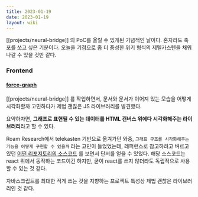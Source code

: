 ```yaml
---
title: 2023-01-19
date: 2023-01-19
layout: wiki
---
```


[[projects/neural-bridge]] 의 PoC를 올릴 수 있게된 기념적인 날이다. 혼자라도 축포를 쏘고 싶은 기분이다. 오늘을 기점으로 좀 더 풍성한 위키 형식의 제텔카스텐을 채워나갈 수 있을 것만 같다.


### Frontend 

#### [force-graph](https://github.com/vasturiano/force-graph)

[[projects/neural-bridge]] 를 작업하면서, 문서와 문서가 이어져 있는 모습을 어떻게 시각화할까 고민하다가 제법 괜찮은 JS 라이브러리를 발견했다.

요약하자면, **그래프로 표현될 수 있는 데이터를 HTML 캔버스 위에다 시각화해주는 라이브러리**라고 할 수 있다. 

Roam Research에서 telekasten 기반으로 옮겨가던 와중, `그래프 구조를 시각화해주는 기능을 어떻게 구현할 수 있을까` 라는 고민이 들었었는데, 레퍼런스로 참고하려고 벼르고 있던 [어떤 리포지토리의 소스코드](https://github.com/anaclumos/extracranial/blob/main/src/pages/3d/index.tsx#L23) 를 보면서 단서를 얻을 수 있었다. 해당 소스코드는 react 위에서 동작하는 코드이긴 하지만, 굳이 react를 쓰지 않더라도 독립적으로 사용할 수 있는 것 같다. 

자바스크립트를 최대한 적게 쓰는 것을 지향하는 프로젝트 특성상 제법 괜찮은 라이브러리인 것 같다.

